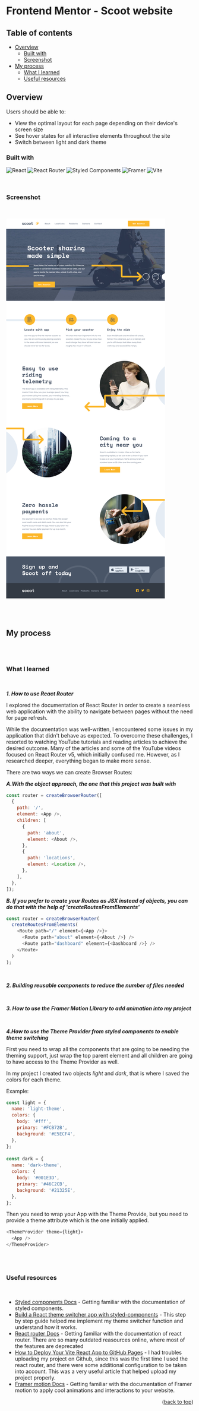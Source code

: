 <a name="readme-top"></a>

# Frontend Mentor - Scoot website

## Table of contents

- [Overview](#overview)
  - [Built with](#built-with)
  - [Screenshot](#screenshot)
- [My process](#my-process)
  - [What I learned](#what-i-learned)
  - [Useful resources](#useful-resources)

## Overview

Users should be able to:

- View the optimal layout for each page depending on their device's screen size
- See hover states for all interactive elements throughout the site
- Switch between light and dark theme

### Built with

![React](https://img.shields.io/badge/react-%2320232a.svg?style=for-the-badge&logo=react&logoColor=%2361DAFB)
![React Router](https://img.shields.io/badge/React_Router-CA4245?style=for-the-badge&logo=react-router&logoColor=white)
![Styled Components](https://img.shields.io/badge/styled--components-DB7093?style=for-the-badge&logo=styled-components&logoColor=white)
![Framer](https://img.shields.io/badge/Framer-black?style=for-the-badge&logo=framer&logoColor=blue)
![Vite](https://img.shields.io/badge/vite-%23646CFF.svg?style=for-the-badge&logo=vite&logoColor=white)

<br>

### Screenshot

<br>

![](./screenshot.png)

<br>
<br>

## My process

<br>
<br>

### What I learned

<br>

**_1. How to use React Router_**

I explored the documentation of React Router in order to create a seamless web application with the ability to navigate between pages without the need for page refresh.

While the documentation was well-written, I encountered some issues in my application that didn't behave as expected. To overcome these challenges, I resorted to watching YouTube tutorials and reading articles to achieve the desired outcome. Many of the articles and some of the YouTube videos focused on React Router v5, which initially confused me. However, as I researched deeper, everything began to make more sense.

There are two ways we can create Browser Routes:

**_A.With the object approach, the one that this project was built with_**

```js
const router = createBrowserRouter([
  {
    path: '/',
    element: <App />,
    children: [
      {
        path: 'about',
        element: <About />,
      },
      {
        path: 'locations',
        element: <Location />,
      },
    ],
  },
]);
```

**_B. If you prefer to create your Routes as JSX instead of objects, you can do that with the help of 'createRoutesFromElements'_**

```js
const router = createBrowserRouter(
  createRoutesFromElements(
    <Route path="/" element={<App />}>
      <Route path="about" element={<About />} />
      <Route path="dashboard" element={<Dashboard />} />
    </Route>
  )
);
```

<br>

**_2. Building reusable components to reduce the number of files needed_**

<br>

**_3. How to use the Framer Motion Library to add animation into my project_**

<br>

**_4.How to use the Theme Provider from styled components to enable theme switching_**

First you need to wrap all the components that are going to be needing the theming support, just wrap the top parent element and all children are going to have access to the Theme Provider as well.

In my project I created two objects _light_ and _dark_, that is where I saved the colors for each theme.

Example:

```js
const light = {
  name: 'light-theme',
  colors: {
    body: '#fff',
    primary: '#FCB72B',
    background: '#E5ECF4',
  },
};

const dark = {
  name: 'dark-theme',
  colors: {
    body: '#001E3D',
    primary: '#46C2CB',
    background: '#21325E',
  },
};
```

Then you need to wrap your App with the Theme Provide, but you need to provide a theme attribute which is the one initially applied.

```js
<ThemeProvider theme={light}>
  <App />
</ThemeProvider>
```

<br>
<br>

### Useful resources

<br>

- [Styled components Docs](https://styled-components.com/) - Getting familiar with the documentation of styled components. <br>
- [Build a React theme switcher app with styled-components](https://blog.logrocket.com/build-react-theme-switcher-app-styled-components/) - This step by step guide helped me implement my theme switcher function and understand how it works. <br>
- [React router Docs](https://reactrouter.com/en/main) - Getting familiar with the documentation of react router. There are so many outdated reasources online, where most of the features are deprecated <br>
- [How to Deploy Your Vite React App to GitHub Pages](https://blog.devgenius.io/how-to-deploy-your-vite-react-app-to-github-pages-with-and-without-react-router-b060d912b10e) - I had troubles uploading my project on Github, since this was the first time I used the react router, and there were some additional configuration to be taken into account. This was a very useful article that helped upload my project properly. <br>
- [Framer motion Docs](https://www.framer.com/motion/) - Getting familiar with the documentation of Framer motion to apply cool animations and interactions to your website.<br>

<p align="right">(<a href="#readme-top">back to top</a>)</p>
